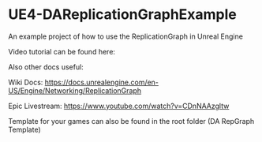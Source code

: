 # UE4-DAReplicationGraphExample
An example project of how to use the ReplicationGraph in Unreal Engine


Video tutorial can be found here:


Also other docs useful:

Wiki Docs: https://docs.unrealengine.com/en-US/Engine/Networking/ReplicationGraph

Epic Livestream: https://www.youtube.com/watch?v=CDnNAAzgltw




Template for your games can also be found in the
root folder (DA RepGraph Template)
